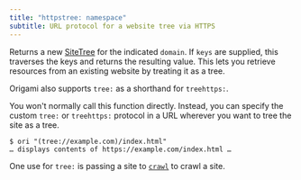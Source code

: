 ```yaml
---
title: "httpstree: namespace"
subtitle: URL protocol for a website tree via HTTPS
---
```


Returns a new [SiteTree](/async-tree/SiteTree.html) for the indicated `domain`. If `keys` are supplied, this traverses the keys and returns the resulting value. This lets you retrieve resources from an existing website by treating it as a tree.

Origami also supports `tree:` as a shorthand for `treehttps:`.

You won't normally call this function directly. Instead, you can specify the custom `tree:` or `treehttps:` protocol in a URL wherever you want to tree the site as a tree.

```console
$ ori "(tree://example.com)/index.html"
… displays contents of https://example.com/index.html …
```

One use for `tree:` is passing a site to [`crawl`](crawl.html) to crawl a site.

